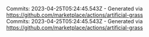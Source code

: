 Commits: 2023-04-25T05:24:45.543Z - Generated via https://github.com/marketplace/actions/artificial-grass
<br>
Commits: 2023-04-25T05:24:45.543Z - Generated via https://github.com/marketplace/actions/artificial-grass
<br>
